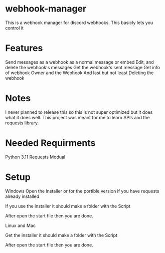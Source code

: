 # webhook-manager
This is a webhook manager for discord webhooks.
This basicly lets you control it

# Features
Send messages as a webhook as a normal message or embed
Edit, and delete the webhook's messages
Get the webhook's sent message
Get info of webhook Owner and the Webhook
And last but not least
Deleting the webhook

# Notes
I never planned to release this so this is not super optimized but it does what it does well.
This project was meant for me to learn APIs and the requests library.

# Needed Requirments
Python 3.11
Requests Modual

# Setup
Windows
Open the installer or for the portible version if you have requests already installed

If you use the installer it should make a folder with the Script

After open the start file then you are done.

Linux and Mac

Get the installer it should make a folder with the Script

After open the start file then you are done.
